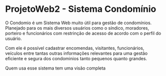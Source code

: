 <span id="loro" style="color=red;">ProjetoWeb2 - Sistema Condomínio</span>
===========

O Condomio é um Sistema Web muito útil para gestão de condomínios. Planejado para os mais diversos usuários como o síndico, 
moradores, porteiro e funcionários com restrinção de acesso de acordo com o perfil do usuário.

Com ele é possível cadastrar encomendas, visitantes, funcionários, veículos entre tantas outras informações relevantes 
para uma gestão eficiente e segura dos condominios tanto pequenos quanto grandes.

Quem usa esse sistema tem uma visão completa 	

